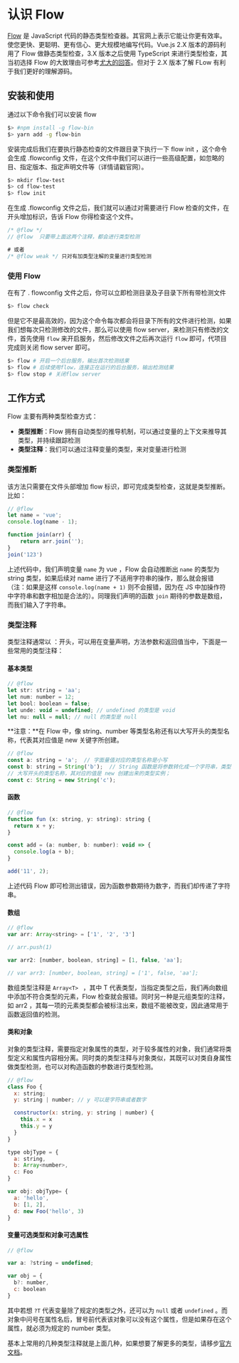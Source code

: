 # 认识 Flow

[Flow](https://flow.org/en/docs/getting-started/) 是 JavaScript 代码的静态类型检查器。其官网上表示它能让你更有效率。使您更快、更聪明、更有信心、更大规模地编写代码。Vue.js  2.X  版本的源码利用了 Flow 做静态类型检查，3.X 版本之后使用 TypeScript 来进行类型检查，其当初选择 Flow 的大致理由可参考[尤大的回答](https://www.zhihu.com/question/46397274)。但对于 2.X 版本了解 FLow 有利于我们更好的理解源码。

## 安装和使用

通过以下命令我们可以安装 flow

```bash
$> #npm install -g flow-bin
$> yarn add -g flow-bin
```

安装完成后我们在要执行静态检查的文件跟目录下执行一下 flow init ，这个命令会生成  .flowconfig 文件，在这个文件中我们可以进行一些高级配置，如忽略的目、指定版本、指定声明文件等（详情请戳官网）。

```bash
$> mkdir flow-test
$> cd flow-test
$> flow init
```

在生成 .flowconfig 文件之后，我们就可以通过对需要进行 Flow 检查的文件，在开头增加标识，告诉 Flow 你得检查这个文件。

```js
/* @flow */
// @flow  只要带上面这两个注释，都会进行类型检测

# 或者
/* @flow weak */ 只对有加类型注解的变量进行类型检测
```

###  使用 Flow

在有了 . flowconfig 文件之后，你可以立即检测目录及子目录下所有带检测文件

```bash
$> flow check
```

但是它不是最高效的，因为这个命令每次都会将目录下所有的文件进行检测，如果我们想每次只检测修改的文件，那么可以使用 flow server，来检测只有修改的文件，首先使用 `flow` 来开启服务，然后修改文件之后再次运行 `flow` 即可，代项目完成则关闭 flow server 即可。

```bash
$> flow # 开启一个后台服务，输出首次检测结果
$> flow # 后续使用flow，连接正在运行的后台服务，输出检测结果
$> flow stop # 关闭flow server
```

## 工作方式

Flow 主要有两种类型检查方式：

- **类型推断**：Flow 拥有自动类型的推导机制，可以通过变量的上下文来推导其类型，并持续跟踪检测
- **类型注释**：我们可以通过注释变量的类型，来对变量进行检测

### 类型推断

该方法只需要在文件头部增加 flow 标识，即可完成类型检查，这就是类型推断。比如：

```js
// @flow
let name = 'vue';
console.log(name - 1);

function join(arr) {
    return arr.join('');
}
join('123')
```

上述代码中，我们声明变量 `name` 为 vue ，Flow 会自动推断出 `name` 的类型为 string 类型，如果后续对 name 进行了不适用字符串的操作，那么就会报错（注：如果是这样 `console.log(name + 1)` 则不会报错，因为在 JS 中加操作符中字符串和数字相加是合法的）。同理我们声明的函数 `join` 期待的参数是数组，而我们输入了字符串。

### 类型注释

类型注释通常以 ：开头，可以用在变量声明，方法参数和返回值当中，下面是一些常用的类型注释：

#### 基本类型

``` js
// @flow
let str: string = 'aa';
let num: number = 12;
let bool: boolean = false;
let unde: void = undefined; // undefined 的类型是 void
let nu: null = null; // null 的类型是 null
```

**注意：**在 Flow 中，像 string、number 等类型名称还有以大写开头的类型名称，代表其对应值是 new 关键字所创建。

```js
// @flow
const a: string = 'a';  // 字面量值对应的类型名称是小写 
const b: string = String('b');  // String 函数是将参数转化成一个字符串，类型仍是小写
// 大写开头的类型名称，其对应的值是 new 创建出来的类型实例；
const c: String = new String('c'); 
```

#### 函数

```js
// @flow
function fun (x: string, y: string): string {
  return x + y;
}

const add = (a: number, b: number): void => {
  console.log(a + b);
}

add('11', 2);
```

上述代码 Flow 即可检测出错误，因为函数参数期待为数字，而我们却传递了字符串。

#### 数组

``` js
// @flow
var arr: Array<string> = ['1', '2', '3']

// arr.push(1)

var arr2: [number, boolean, string] = [1, false, 'aa'];

// var arr3: [number, boolean, string] = ['1', false, 'aa'];
```

数组类型注释是 `Array<T> ` ，其中 T 代表类型，当指定类型之后，我们再向数组中添加不符合类型的元素，Flow 检查就会报错。同时另一种是元组类型的注释，如 arr2 ，其每一项的元素类型都会被标注出来，数组不能被改变，因此通常用于函数返回值的检测。

#### 类和对象

对象的类型注释，需要指定对象属性的类型，对于较多属性的对象，我们通常将类型定义和属性内容相分离。同时类的类型注释与对象类似，其既可以对类自身属性做类型检测，也可以对构造函数的参数进行类型检测。

``` js
// @flow
class Foo {
  x: string;
  y: string | number; // y 可以是字符串或者数字

  constructor(x: string, y: string | number) {
    this.x = x
    this.y = y
  }
}

type objType = {
  a: string,
  b: Array<number>,
  c: Foo
}

var obj: objType= {
  a: 'hello',
  b: [1, 2],
  d: new Foo('hello', 3)
}
```

#### 变量可选类型和对象可选属性

```js
// @flow

var a: ?string = undefined;

var obj = {
  b?: number,
  c: boolean
}
```

其中若想  `?T`  代表变量除了规定的类型之外，还可以为 `null` 或者 `undefined` 。而对象中问号在属性名后，冒号前代表该对象可以没有这个属性，但是如果存在这个属性，就必须为规定的 number 类型。

基本上常用的几种类型注释就是上面几种，如果想要了解更多的类型，请移步[官方文档](https://flow.org/en/docs/types/)。